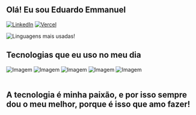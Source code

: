 ## Olá! Eu sou Eduardo Emmanuel
[![LinkedIn](https://img.shields.io/badge/linkedin-%230077B5.svg?style=for-the-badge&logo=linkedin&logoColor=white)](https://www.linkedin.com/in/eduardo-emmanuel-096403221/)
[![Vercel](https://img.shields.io/badge/vercel-%23000000.svg?style=for-the-badge&logo=vercel&logoColor=white)](https://sistecpb.vercel.app/login)


![Linguagens mais usadas!](https://github-readme-stats.vercel.app/api/top-langs/?username=Emm4nuell&layout=compact)


## Tecnologias que eu uso no meu dia 
<div style="display: inline_block">
  <img alt="Imagem" src="https://img.shields.io/badge/java-%23ED8B00.svg?style=for-the-badge&logo=openjdk&logoColor=white">
  <img alt="Imagem" src="https://img.shields.io/badge/spring-%236DB33F.svg?style=for-the-badge&logo=spring&logoColor=white">
  <img alt="Imagem" src="https://img.shields.io/badge/angular-%23DD0031.svg?style=for-the-badge&logo=angular&logoColor=white">
  <img alt="Imagem" src="https://img.shields.io/badge/html5-%23E34F26.svg?style=for-the-badge&logo=html5&logoColor=white">
  <img alt="Imagem" src="https://img.shields.io/badge/css3-%231572B6.svg?style=for-the-badge&logo=css3&logoColor=white">
  
</div>
<br/>

## A tecnologia é minha paixão, e por isso sempre dou o meu melhor, porque é isso que amo fazer!
